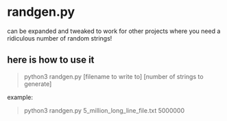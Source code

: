 # randgen.py
can be expanded and tweaked to work for other projects where you need a ridiculous number of random strings!

## here is how to use it
> python3 randgen.py [filename to write to] [number of strings to generate]

example:

> python3 randgen.py 5_million_long_line_file.txt 5000000
